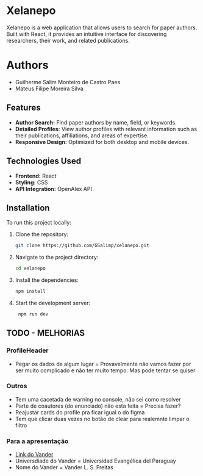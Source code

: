 # Xelanepo

Xelanepo is a web application that allows users to search for paper authors. Built with React, it provides an intuitive interface for discovering researchers, their work, and related publications.

# Authors
- Guilherme Salim Monteiro de Castro Paes
- Mateus Filipe Moreira Silva

## Features

- **Author Search:** Find paper authors by name, field, or keywords.
- **Detailed Profiles:** View author profiles with relevant information such as their publications, affiliations, and areas of expertise.
- **Responsive Design:** Optimized for both desktop and mobile devices.

## Technologies Used

- **Frontend:** React
- **Styling:** CSS
- **API Integration:** OpenAlex API

## Installation

To run this project locally:

1. Clone the repository:
   ```bash
   git clone https://github.com/GSalimp/xelanepo.git

2. Navigate to the project directory:
   ```bash
   cd xelanepo

3. Install the dependencies:
   ```bash
   npm install

4. Start the development server:
   ```bash
    npm run dev

## TODO - MELHORIAS

### ProfileHeader
- Pegar os dados de algum lugar = Provavelmente não vamos fazer por ser muito complicado e não ter muito tempo. Mas pode tentar se quiser

### Outros
- Tem uma cacetada de warning no console, não sei como resolver
- Parte de coautores (do enunciado) não esta feita = Precisa fazer?
- Reajustar cards do profile pra ficar igual o do figma
- Tem que clicar duas vezes no botão de clear para realemnte limpar o filtro

### Para a apresentação
- [Link do Vander](http://127.0.0.1:5173/Profile/A5058053632)
- Universdiade do Vander = Universidad Evangélica del Paraguay
- Nome do Vander = Vander L. S. Freitas

